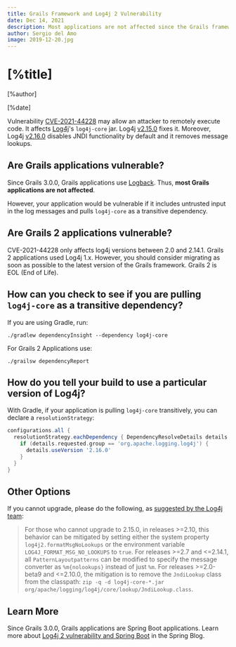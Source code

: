 ```yaml
---
title: Grails Framework and Log4j 2 Vulnerability
date: Dec 14, 2021
description: Most applications are not affected since the Grails framework uses Logback by default.
author: Sergio del Amo
image: 2019-12-20.jpg
---
```


# [%title]

[%author]

[%date]


Vulnerability [CVE-2021-44228](https://nvd.nist.gov/vuln/detail/CVE-2021-44228) may allow an attacker to remotely execute code. It affects [Log4j](https://logging.apache.org/log4j/2.x/)'s `log4j-core` jar. Log4j [v2.15.0](https://repo1.maven.org/maven2/org/apache/logging/log4j/log4j-core/2.15.0/) fixes it. Moreover, Log4j [v2.16.0](https://repo1.maven.org/maven2/org/apache/logging/log4j/log4j-core/2.16.0/) disables JNDI functionality by default and it removes message lookups.

## Are Grails applications vulnerable?

Since Grails 3.0.0, Grails applications use [Logback](http://logback.qos.ch). Thus, **most Grails applications are not affected**.

However, your application would be vulnerable if it includes untrusted input in the log messages and pulls `log4j-core` as a transitive dependency.

## Are Grails 2 applications vulnerable?

CVE-2021-44228 only affects log4j versions between 2.0 and 2.14.1. Grails 2 applications used Log4j 1.x. However, you should consider migrating as soon as possible to the latest version of the Grails framework. Grails 2 is EOL (End of Life).  

## How can you check to see if you are pulling `log4j-core` as a transitive dependency?

If you are using Gradle, run:

`./gradlew dependencyInsight --dependency log4j-core`

For Grails 2 Applications use: 

`./grailsw dependencyReport`

## How do you tell your build to use a particular version of Log4j?

With Gradle, if your application is pulling `log4j-core` transitively, you can declare a `resolutionStrategy`:

```groovy
configurations.all {
  resolutionStrategy.eachDependency { DependencyResolveDetails details -&gt;
    if (details.requested.group == 'org.apache.logging.log4j') {
      details.useVersion '2.16.0'
    }
  }
}
```

## Other Options

If you cannot upgrade, please do the following, as [suggested by the Log4j team](https://logging.apache.org/log4j/2.x/):

> For those who cannot upgrade to 2.15.0, in releases &gt;=2.10, this behavior can be mitigated by setting either the system property `log4j2.formatMsgNoLookups` or the environment variable `LOG4J_FORMAT_MSG_NO_LOOKUPS` to `true`.
> For releases &gt;=2.7 and &lt;=2.14.1, all `PatternLayoutpatterns` can be modified to specify the message converter as `%m{nolookups}` instead of just `%m`.
> For releases &gt;=2.0-beta9 and &lt;=2.10.0, the mitigation is to remove the `JndiLookup` class from the classpath: `zip -q -d log4j-core-*.jar org/apache/logging/log4j/core/lookup/JndiLookup.class`.

## Learn More

Since Grails 3.0.0, Grails applications are Spring Boot applications. Learn more about [Log4j 2 vulnerability and Spring Boot](https://spring.io/blog/2021/12/10/log4j2-vulnerability-and-spring-boot) in the Spring Blog. 
